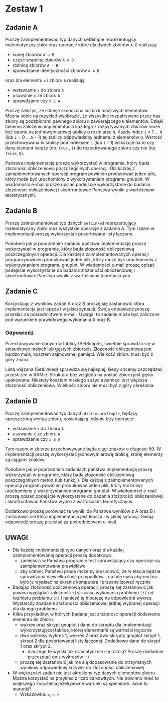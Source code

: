 # Zestaw 1

## Zadanie A

Proszę zaimplementować typ danych setSimple reprezentujący matematyczny zbiór oraz operacje które dla dwóch zbiorów `A`, `B` realizują:

- sumę zbiorów `A ∪ B`
- część wspólną zbiorów `A ∩ B`
- różnicę zbiorów `A - B`
- sprawdzanie identyczności zbiorów `A ≡ B`

oraz dla elementu `x` i zbioru `A` realizują:

- wstawianie `x` do zbioru `A`
- usuwanie `x` ze zbioru `A`
- sprawdzanie czy `x ∈ A`

Proszę założyć, że istnieje skończona liczba `N` możliwych elementów. Można sobie na przykład wyobrazić, że wszystkie rozpatrywane przez nas zbiory są podzbiorami pewnego zbioru `Ω` zawierającego `N` elementów. Dzięki takiemu założeniu implementacja każdego z rozpytywanych zbiorów może być oparta na jednowymiarowej tablicy o rozmiarze `N`. Każdy index `i` = 1 ... `N` (lub `i` = 0 ... `N` - 1) tej tablicy odpowiadałby jednemu z elementów `Ω`. Wartość przechowywana w tablicy pod indeksem `i` (lub `i` - 1) wskazuje na to czy dany element należy (np. `true` , `1`) do rozpatrywanego zbioru czy nie (np. `false`, `0`).

Państwa implementację proszę wykorzystać w programie, który bada złożoność obliczeniową poszczególnych operacji. Dla każdej z zaimplementowanych operacji program powinien produkować jeden plik, który może być uruchomiony z wykorzystaniem programu gnuplot. W wiadomości e-mail proszę opisać podejście wykorzystane do badania złożoności obliczeniowej i skonfrontować Państwa wyniki z wartościami teoretycznymi.

## Zadanie B

Proszę zaimplementować typ danych `setLinked` reprezentujący matematyczny zbiór oraz wszystkie operacje z zadania A. Tym razem w implementacji proszę wykorzystać posortowane listy łączone.

Podobnie jak w poprzednim zadaniu państwa implementację proszę wykorzystać w programie, który bada złożoność obliczeniową poszczególnych operacji. Dla każdej z zaimplementowanych operacji program powinien produkować jeden plik, który może być uruchomiony z wykorzystaniem programu gnuplot. W wiadomości e-mail proszę opisać podejście wykorzystane do badania złożoności obliczeniowej i skonfrontować Państwa wyniki z wartościami teoretycznymi.

## Zadanie C

Korzystając z wyników zadań A oraz B proszę się zastanowić która implementacja jest lepsza i w jakiej sytuacji. Swoją odpowiedź proszę przesłać za pośrednictwem e-mail. Uwaga: to zadanie może być zaliczone pod warunkiem prawidłowego wykonania A oraz B.

### Odpowiedź

Przechowywanie danych w tablicy (SetSimple), świetnie sprawdza się w stosunkowo małych lub gęstych zbiorach. Złożoność obliczeniowa jest bardzo mała, kosztem zajmowanej pamięci. Wielkość zbioru musi być z góry znana.

Lista wiązana (SetLinked) sprawdza się najlepiej, kiedy chcemy oszczędzać przestrzeń w RAMie. Struktura bez względu na postać zbioru jest gęsto upakowana. Niestety kosztem niskiego zużycia pamięci jest większa złożoność obliczeniowa. Wielkość zbioru nie musi być z góry określona.

## Zadanie D

Proszę zaimplementować typ danych `dictionarySimple`, będący uproszczoną wersją zbioru, posiadającą jedynie trzy operacje:

- wstawianie `x` do zbioru `A`
- usuwanie `x` ze zbioru `A`
- sprawdzanie czy `x ∈ A`

Tym razem w zbiorze przechowywane będą ciągi znaków o długości 50. W implementacji proszę wykorzystać jednowymiarową tablicę, której elementy są ciągami znaków.

Podobnie jak w poprzednich zadaniach państwa implementację proszę wykorzystać w programie, który bada złożoność obliczeniową poszczególnych metod (lub funkcji). Dla każdej z zaimplementowanych operacji program powinien produkować jeden plik, który może być uruchomiony z wykorzystaniem programu gnuplot. W wiadomości e-mail proszę opisać podejście wykorzystane do badania złożoności obliczeniowej i skonfrontować Państwa wyniki z wartościami teoretycznymi.

Dodatkowo proszę porównać te wyniki do Państwa wyników z A oraz B i zastanowić się która implementacja jest lepsza i w jakiej sytuacji. Swoją odpowiedź proszę przesłać za pośrednictwem e-mail.

## UWAGI

- Dla każdej implementacji typu danych oraz dla każdej zaimplementowanej operacji proszę dodatkowo:
  - zamieścić w Państwa programie test sprawdzający czy operacje są zaimplementowane prawidłowo
  - aby ułatwic Państwu pracę możemy się umówić, że w teście będzie sprawdzana niewielka ilość przypadków - na tyle mała aby można było je wypisać na ekranie komputera i przeanalizować ręcznie
- Badając złożoność obliczeniową operacji, proszę się zastanowić jak powina wyglądać zależność `t(n)` czasu wykonania problemu `(t)` od rozmiaru problemu `(n)` i nanieść tą hipotezę na odpowiedni wykres. Wystarczy zbadanie złożoności obliczeniowej jednej wybranej operacji dla danego problemu.
- Kilka przykładów, w których badana jest złożonosć operacji dodawania elementu do zbioru
  - wykres oraz skrypt gnuplot i dane do skryptu dla implementacji wykorzystującej tablicę, której elementami są wartości logiczne
  - dwa wykresy wykres 1, wykres 2 oraz dwa skrypty gnuplot skrypt 1, skrypt 2 dla posortowanej listy łączonej. Dodatkowo dane do skrypt 1 oraz skrypt 2.
    - dlaczego te wyniki tak dramatycznie się różnią? Proszę dokładnie przeczytać opis wykresów :-)
  - proszę się zastanowić jak ma się dopasowanie do otrzymanych wyników odpowiedniej krzywej do złożoności obliczeniowej
- W większości zadań nie jest określony typ danych elementów zbioru. Można korzystać na przykład z liczb całkowitych. Nie powinno mieć to większego znaczenia jeżeli pewne warunki są spełnione. Jakie to warunki?
  - Wskazówka: `≡`, `<`, `>`
